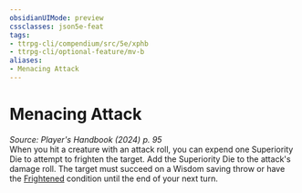 ```yaml
---
obsidianUIMode: preview
cssclasses: json5e-feat
tags:
- ttrpg-cli/compendium/src/5e/xphb
- ttrpg-cli/optional-feature/mv-b
aliases:
- Menacing Attack
---
```

# Menacing Attack
*Source: Player's Handbook (2024) p. 95*  
When you hit a creature with an attack roll, you can expend one Superiority Die to attempt to frighten the target. Add the Superiority Die to the attack's damage roll. The target must succeed on a Wisdom saving throw or have the [Frightened](Інструменти%20ДМ/CLI/rules/conditions.md#Frightened) condition until the end of your next turn.